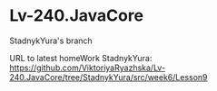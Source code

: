# Lv-240.JavaCore
StadnykYura's branch

URL to latest homeWork StadnykYura: https://github.com/ViktoriyaRyazhska/Lv-240.JavaCore/tree/StadnykYura/src/week6/Lesson9
